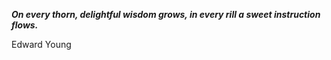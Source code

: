 _**On every thorn, delightful wisdom grows, in every rill a sweet instruction flows.**_

Edward Young
